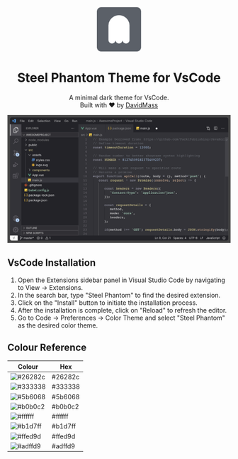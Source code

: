 <p align="center">
  <img alt="Steel Phantom Logo" src="./assets/logo.png" width="100" />
</p>
<h1 align="center">
  Steel Phantom Theme for VsCode
</h1>
<p align="center">
  A minimal dark theme for VsCode.
  <br />
  Built with ❤️ by <a href="https://github.com/davidcmass">DavidMass</a>
</p>

![demo](./assets/vscode.png)

## VsCode Installation

1. Open the Extensions sidebar panel in Visual Studio Code by navigating to View → Extensions.
2. In the search bar, type "Steel Phantom" to find the desired extension.
3. Click on the "Install" button to initiate the installation process.
4. After the installation is complete, click on "Reload" to refresh the editor.
5. Go to Code → Preferences → Color Theme and select "Steel Phantom" as the desired color theme.

## Colour Reference

| Colour                                                   | Hex     |
| -------------------------------------------------------- | ------- |
| ![#26282c](https://placehold.co/15x15/26282c/26282c.png) | #26282c |
| ![#333338](https://placehold.co/15x15/333338/333338.png) | #333338 |
| ![#5b6068](https://placehold.co/15x15/5b6068/5b6068.png) | #5b6068 |
| ![#b0b0c2](https://placehold.co/15x15/b0b0c2/b0b0c2.png) | #b0b0c2 |
| ![#ffffff](https://placehold.co/15x15/ffffff/ffffff.png) | #ffffff |
| ![#b1d7ff](https://placehold.co/15x15/b1d7ff/b1d7ff.png) | #b1d7ff |
| ![#ffed9d](https://placehold.co/15x15/ffed9d/ffed9d.png) | #ffed9d |
| ![#adffd9](https://placehold.co/15x15/adffd9/adffd9.png) | #adffd9 |
